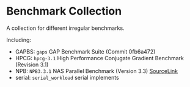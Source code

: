 # Benchmark Collection 
A collection for different irregular benchmarks.

Including:
+ GAPBS: `gaps` GAP Benchmark Suite (Commit 0fb6a472)
+ HPCG: `hpcg-3.1` High Performance Conjugate Gradient Benchmark (Revision 3.1)
+ NPB: `NPB3.3.1` NAS Parallel Benchmark (Version 3.3) [SourceLink](https://www.nas.nasa.gov/software/npb.html)
+ serial: `serial_workload` serial implements
